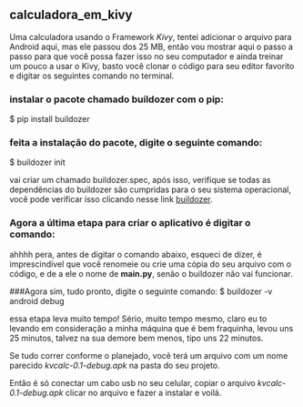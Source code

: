 ## calculadora_em_kivy

Uma calculadora usando o Framework *Kivy*, tentei adicionar o arquivo para Android aqui, mas ele passou dos 25 MB, então vou mostrar aqui o passo a passo para que você possa fazer isso no seu computador e ainda treinar um pouco a usar o Kivy, basto você clonar o código para seu editor favorito e digitar os seguintes comando no terminal.

### instalar o pacote chamado buildozer com o pip:
$ pip install buildozer

### feita a instalação do pacote, digite o seguinte comando:
$ buildozer init

vai criar um chamado buildozer.spec, após isso, verifique se todas as dependências do buildozer são cumpridas para o seu sistema operacional, você pode verificar isso clicando nesse link [buildozer](https://buildozer.readthedocs.io/en/latest/installation.html#targeting-android).

### Agora a última etapa para criar o aplicativo é digitar o comando: 

ahhhh pera, antes de digitar o comando abaixo, esqueci de dizer, é imprescindível que você renomeie ou crie uma cópia do seu arquivo com o código, e de a ele o nome de **main.py**, senão o buildozer não vai funcionar.

###Agora sim, tudo pronto, digite o seguinte comando:
$ buildozer -v android debug

essa etapa leva muito tempo! Sério, muito tempo mesmo, claro eu to levando em consideração a minha máquina que é bem fraquinha, levou uns 25 minutos, talvez na sua demore bem menos, tipo uns 22 minutos.

Se tudo correr conforme o planejado, você terá um arquivo com um nome parecido *kvcalc-0.1-debug.apk* na pasta do seu projeto.

Então é só conectar um cabo usb no seu celular, copiar o arquivo *kvcalc-0.1-debug.apk* clicar no arquivo e fazer a instalar e voilá.
